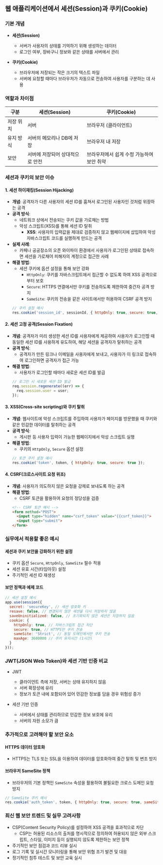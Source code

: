 ## 웹 애플리케이션에서 세션(Session)과 쿠키(Cookie)

### 기본 개념

- **세션(Session)**

  - 서버가 사용자의 상태를 기억하기 위해 생성하는 데이터
  - 로그인 여부, 장바구니 정보와 같은 상태를 서버에서 관리

- **쿠키(Cookie)**

  - 브라우저에 저장되는 작은 크기의 텍스트 파일
  - 서버에 요청할 때마다 브라우저가 자동으로 전송하여 사용자를 구분하는 데 사용

### 역할과 차이점

| 구분    | 세션(Session)       | 쿠키(Cookie)              |
| ----- | ----------------- | ----------------------- |
| 저장 위치 | 서버                | 브라우저 (클라이언트)            |
| 유지 방식 | 서버의 메모리나 DB에 저장   | 브라우저 내 저장               |
| 보안    | 서버에 저장되어 상대적으로 안전 | 브라우저에서 쉽게 수정 가능하여 보안 취약 |

### 세션과 쿠키의 보안 이슈

#### 1. 세션 하이재킹(Session Hijacking)

- **개념**: 공격자가 다른 사용자의 세션 ID를 훔쳐서 로그인된 사용자인 것처럼 위장하는 공격
- **공격 방식**:
  - 네트워크 상에서 전송되는 쿠키 값을 가로채는 방법
  - 악성 스크립트(XSS)를 통해 세션 ID 탈취
    - **XSS**: 사용자의 입력값을 제대로 검증하지 않고 웹페이지에 삽입하여 악성 자바스크립트 코드를 실행하게 만드는 공격
- **실제 사례**:
  - 카페나 공공장소의 오픈 와이파이 환경에서 사용자가 로그인된 상태로 접속하면 세션을 가로채어 피해자의 계정으로 접근한 사례
- **해결 방법**:
  - 세션 쿠키에 옵션 설정을 통해 보안 강화
    - `HttpOnly`: 쿠키를 자바스크립트에서 접근할 수 없도록 하여 XSS 공격으로부터 보호
    - `Secure`: HTTPS 연결에서만 쿠키를 전송하도록 제한하여 중간자 공격 방지
    - `SameSite`: 쿠키의 전송을 같은 사이트에서만 허용하여 CSRF 공격 방지
  ```javascript
  // 쿠키 설정 예시
  res.cookie('session_id', sessionId, { httpOnly: true, secure: true, sameSite: 'Strict' });
  ```

#### 2. 세션 고정 공격(Session Fixation)

- **개념**: 공격자가 미리 생성한 세션 ID를 사용자에게 제공하여 사용자가 로그인할 때 동일한 세션 ID를 사용하게 유도하여, 해당 세션을 공격자가 탈취하는 공격
- **공격 방식**:
  - 공격자가 만든 링크나 이메일을 사용자에게 보내고, 사용자가 이 링크로 접속하여 로그인하면 공격자가 접근 가능
- **해결 방법**:
  - 사용자가 로그인할 때마다 새로운 세션 ID를 발급
  ```javascript
  // 로그인 시 새로운 세션 ID 발급
  req.session.regenerate((err) => {
    req.session.user = user;
  });
  ```

#### 3. XSS(Cross-site scripting)와 쿠키 탈취

- **개념**: 웹사이트에 악성 스크립트를 주입하여 사용자가 페이지를 방문했을 때 쿠키와 같은 민감한 데이터를 탈취하는 공격
- **공격 방식**:
  - 게시판 등 사용자 입력이 가능한 웹페이지에서 악성 스크립트 실행
- **해결 방법**:
  - 쿠키의 `HttpOnly`, `Secure` 옵션 설정
  ```javascript
  // 토큰 쿠키 설정 예시
  res.cookie('token', token, { httpOnly: true, secure: true });
  ```

#### 4. CSRF(크로스사이트 요청 위조)

- **개념**: 사용자가 의도하지 않은 요청을 강제로 보내도록 하는 공격
- **해결 방법**:
  - CSRF 토큰을 활용하여 요청의 정당성을 검증
  ```html
  <!-- CSRF 토큰 예시 -->
  <form method="POST">
    <input type="hidden" name="csrf_token" value="{{csrf_token}}">
    <input type="submit">
  </form>
  ```

### 실무에서 적용할 좋은 예시

#### 세션과 쿠키 보안을 강화하기 위한 설정

- 쿠키 옵션 `Secure`, `HttpOnly`, `SameSite` 필수 적용
- 세션 유효 시간(타임아웃) 설정
- 주기적인 세션 ID 재생성

#### 보안 정책과 예제 코드

```javascript
// 세션 설정 예시
app.use(session({
  secret: 'secureKey', // 세션 암호화 키
  resave: false, // 변경되지 않은 세션을 다시 저장하지 않음
  saveUninitialized: false, // 초기화되지 않은 세션은 저장하지 않음
  cookie: {
    httpOnly: true, // 자바스크립트 접근 차단
    secure: true, // HTTPS만 쿠키 전송
    sameSite: 'Strict', // 동일 도메인에서만 쿠키 전송
    maxAge: 3600000 // 쿠키 유지시간 (1시간)
  }
}));
```

### JWT(JSON Web Token)와 세션 기반 인증 비교

- JWT

  - 클라이언트 측에 저장, 서버는 상태 유지하지 않음
  - 서버 확장성에 유리
  - 정보가 토큰 내에 포함되어 있어 민감한 정보를 담을 경우 위험성 증가

- 세션 기반 인증

  - 서버에서 상태를 관리하므로 민감한 정보 보호에 유리
  - 서버의 자원 소모가 큼

### 추가적으로 고려해야 할 보안 요소

#### HTTPS 데이터 암호화

- HTTPS는 TLS 또는 SSL을 이용하여 데이터를 암호화하여 중간 탈취 및 변조 방지

#### 브라우저 SameSite 정책

- 브라우저의 기본 정책인 `SameSite` 속성을 활용하여 불필요한 크로스 도메인 요청 방지

```javascript
// SameSite 쿠키 예시
res.cookie('auth_token', token, { httpOnly: true, secure: true, sameSite: 'Lax' });
```

### 최신 웹 보안 트렌드 및 실무 고려사항

- CSP(Content Security Policy)를 설정하여 XSS 공격을 효과적으로 차단
  - CSP는 허용된 리소스의 출처를 명시적으로 정의하여 허용되지 않은 외부 스크립트, 스타일, 이미지 등이 실행되지 않도록 제한하는 보안 정책
- 주기적인 보안 점검과 코드 리뷰 실시
- 로그 기록 및 실시간 모니터링을 통해 보안 위협 조기 발견 및 대응
- 정기적인 침투 테스트 및 보안 교육 실시
